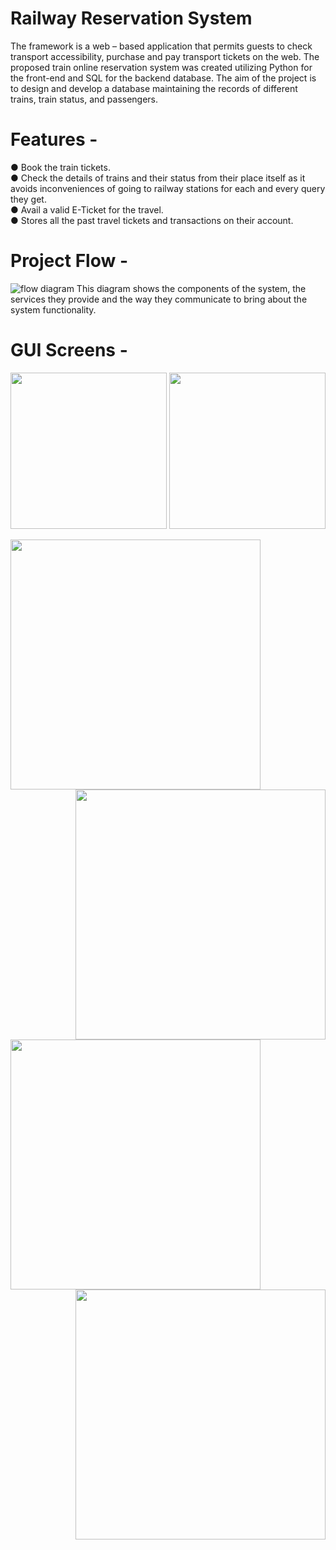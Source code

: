 <h1 align="centre">Railway Reservation System</h1>

The framework is a web – based application that permits guests to check transport accessibility, purchase and pay transport tickets on the web. The proposed train online reservation system was created utilizing Python for the front-end
and SQL for the backend database.
The aim of the project is to design and develop a database maintaining the records of different trains, train status, and passengers.
# Features - 
● Book the train tickets.<br>
● Check the details of trains and their status from their place itself as it avoids inconveniences of going to railway stations for each and every query they get.<br>
● Avail a valid E-Ticket for the travel.<br>
● Stores all the past travel tickets and transactions on their account.<br>

# Project Flow - 
![flow diagram](https://github.com/Gayatri-Shahane/Railway_reservation/assets/88731432/001b7a05-b9dd-44a1-bbe3-27ac542b0ee2)
This diagram shows the components of the system, the services they provide and the way they communicate to bring about the system functionality.

# GUI Screens - 
<p>
  <img width="250" src="https://github.com/Gayatri-Shahane/Railway_reservation/assets/88731432/81881ca9-1e08-4170-8b26-ea7586a4eb98"/>
  <img width="250" src="https://github.com/Gayatri-Shahane/Railway_reservation/assets/88731432/b16cae2a-fb25-4cfd-b818-9ce6da560bd0"/>
</p>
<p>
<img align="left" width="400" src="https://github.com/Gayatri-Shahane/Railway_reservation/assets/88731432/d74db7f3-c7d8-4882-a701-8ef49ed34e9d">
<img align="right" width="400" src="https://github.com/Gayatri-Shahane/Railway_reservation/assets/88731432/f4b5794a-402d-4be2-983f-87535e0be1a4"><br></p>
<p>
<img align="left" width="400" src="https://github.com/Gayatri-Shahane/Railway_reservation/assets/88731432/e3a60601-7e33-479c-9e3a-8e443d24b4e6">
<img align="right" width="400" src="https://github.com/Gayatri-Shahane/Railway_reservation/assets/88731432/317663f8-69dd-45cc-9150-90cf943adaea"></p>
